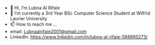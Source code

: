 - 👋 Hi, I’m Lubna Al Rifaie
- 🌱 I’m currently a 3rd Year BSc Computer Science Student at Wilfrid Laurier University
- 📫 How to reach me ...
- email: Lubnaalrifaie2001@gmail.com
- LinkedIn: https://www.linkedin.com/in/lubna-al-rifaie-588895273/

<!---
Lubnaalrifaie1/Lubnaalrifaie1 is a ✨ special ✨ repository because its `README.md` (this file) appears on your GitHub profile.
You can click the Preview link to take a look at your changes.
--->
